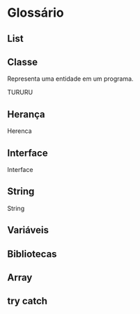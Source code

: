 # Glossário

## List
## Classe
Representa uma entidade em um programa.

TURURU

## Herança
Herenca
## Interface
Interface
## String
String
## Variáveis
## Bibliotecas
## Array
## try catch
